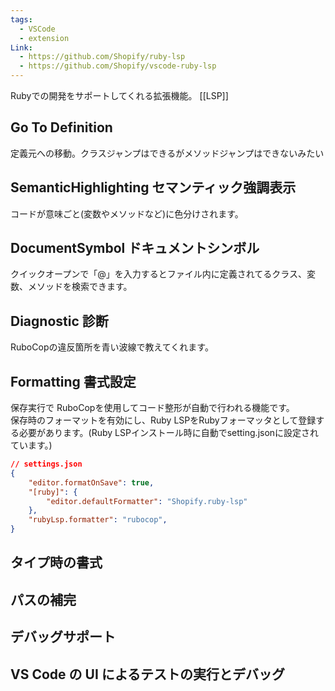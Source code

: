```yaml
---
tags:
  - VSCode
  - extension
Link:
  - https://github.com/Shopify/ruby-lsp
  - https://github.com/Shopify/vscode-ruby-lsp
---
```

Rubyでの開発をサポートしてくれる拡張機能。
[[LSP]]

## Go To Definition
定義元への移動。クラスジャンプはできるがメソッドジャンプはできないみたい
## SemanticHighlighting セマンティック強調表示

コードが意味ごと(変数やメソッドなど)に色分けされます。
## DocumentSymbol ドキュメントシンボル

クイックオープンで「@」を入力するとファイル内に定義されてるクラス、変数、メソッドを検索できます。
## Diagnostic 診断
RuboCopの違反箇所を青い波線で教えてくれます。
## Formatting 書式設定

保存実行で RuboCopを使用してコード整形が自動で行われる機能です。  
保存時のフォーマットを有効にし、Ruby LSPをRubyフォーマッタとして登録する必要があります。(Ruby LSPインストール時に自動でsetting.jsonに設定されています。)
```json
// settings.json
{
	"editor.formatOnSave": true,
	"[ruby]": {
		"editor.defaultFormatter": "Shopify.ruby-lsp"
	},
	"rubyLsp.formatter": "rubocop",
}
```
## タイプ時の書式
## パスの補完
## デバッグサポート
## VS Code の UI によるテストの実行とデバッグ